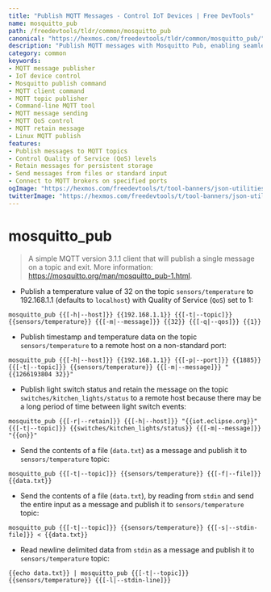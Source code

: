 ```yaml
---
title: "Publish MQTT Messages - Control IoT Devices | Free DevTools"
name: mosquitto_pub
path: /freedevtools/tldr/common/mosquitto_pub
canonical: "https://hexmos.com/freedevtools/tldr/common/mosquitto_pub/"
description: "Publish MQTT messages with Mosquitto Pub, enabling seamless control of IoT devices. Send data to topics, manage QoS, and retain messages for reliable communication. Free online tool, no registration required."
category: common
keywords:
- MQTT message publisher
- IoT device control
- Mosquitto publish command
- MQTT client command
- MQTT topic publisher
- Command-line MQTT tool
- MQTT message sending
- MQTT QoS control
- MQTT retain message
- Linux MQTT publish
features:
- Publish messages to MQTT topics
- Control Quality of Service (QoS) levels
- Retain messages for persistent storage
- Send messages from files or standard input
- Connect to MQTT brokers on specified ports
ogImage: "https://hexmos.com/freedevtools/t/tool-banners/json-utilities-banner.png"
twitterImage: "https://hexmos.com/freedevtools/t/tool-banners/json-utilities-banner.png"
---
```


# mosquitto_pub

> A simple MQTT version 3.1.1 client that will publish a single message on a topic and exit.
> More information: <https://mosquitto.org/man/mosquitto_pub-1.html>.

- Publish a temperature value of 32 on the topic `sensors/temperature` to 192.168.1.1 (defaults to `localhost`) with Quality of Service (`QoS`) set to 1:

`mosquitto_pub {{[-h|--host]}} {{192.168.1.1}} {{[-t|--topic]}} {{sensors/temperature}} {{[-m|--message]}} {{32}} {{[-q|--qos]}} {{1}}`

- Publish timestamp and temperature data on the topic `sensors/temperature` to a remote host on a non-standard port:

`mosquitto_pub {{[-h|--host]}} {{192.168.1.1}} {{[-p|--port]}} {{1885}} {{[-t|--topic]}} {{sensors/temperature}} {{[-m|--message]}} "{{1266193804 32}}"`

- Publish light switch status and retain the message on the topic `switches/kitchen_lights/status` to a remote host because there may be a long period of time between light switch events:

`mosquitto_pub {{[-r|--retain]}} {{[-h|--host]}} "{{iot.eclipse.org}}" {{[-t|--topic]}} {{switches/kitchen_lights/status}} {{[-m|--message]}} "{{on}}"`

- Send the contents of a file (`data.txt`) as a message and publish it to `sensors/temperature` topic:

`mosquitto_pub {{[-t|--topic]}} {{sensors/temperature}} {{[-f|--file]}} {{data.txt}}`

- Send the contents of a file (`data.txt`), by reading from `stdin` and send the entire input as a message and publish it to `sensors/temperature` topic:

`mosquitto_pub {{[-t|--topic]}} {{sensors/temperature}} {{[-s|--stdin-file]}} < {{data.txt}}`

- Read newline delimited data from `stdin` as a message and publish it to `sensors/temperature` topic:

`{{echo data.txt}} | mosquitto_pub {{[-t|--topic]}} {{sensors/temperature}} {{[-l|--stdin-line]}}`
